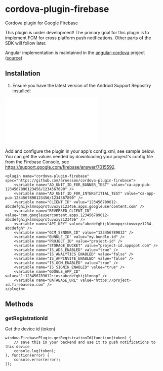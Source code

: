 # cordova-plugin-firebase
Cordova plugin for Google Firebase

This plugin is under development! The primary goal for this plugin is to implement FCM for cross platform push notifications. Other parts of the SDK will follow later.

Angular implementation is maintained in the [angular-cordova](https://github.com/arnesson/angular-cordova) project ([source](https://github.com/arnesson/angular-cordova/blob/master/src/plugins/3rdparty/firebase.js))

## Installation

1. Ensure you have the latest version of the Android Support Repositry installed:

![image tag](images/android_support_library.md)


Add and configure the plugin in your app's config.xml, see sample below. You can get the values needed by downloading your project's config file from the Firebase Console, see https://support.google.com/firebase/answer/7015592.
```
<plugin name="cordova-plugin-firebase" spec="https://github.com/arnesson/cordova-plugin-firebase">
    <variable name="AD_UNIT_ID_FOR_BANNER_TEST" value="ca-app-pub-1234567890123456/1234567890" />
    <variable name="AD_UNIT_ID_FOR_INTERSTITIAL_TEST" value="ca-app-pub-1234567890123456/1234567890" />
    <variable name="CLIENT_ID" value="123456789012-abcdefghijklmnopqrstuvwxyz123456.apps.googleusercontent.com" />
    <variable name="REVERSED_CLIENT_ID" value="com.googleusercontent.apps.123456789012-abcdefghijklmnopqrstuvwxyz123456" />
    <variable name="API_KEY" value="abcdefghijklmnopqrstuvwxyz1234-abcdefgh" />
    <variable name="GCM_SENDER_ID" value="123456789012" />
    <variable name="BUNDLE_ID" value="my.bundle.id" />
    <variable name="PROJECT_ID" value="project-id" />
    <variable name="STORAGE_BUCKET" value="project-id.appspot.com" />
    <variable name="IS_ADS_ENABLED" value="true" />
    <variable name="IS_ANALYTICS_ENABLED" value="false" />
    <variable name="IS_APPINVITE_ENABLED" value="false" />
    <variable name="IS_GCM_ENABLED" value="true" />
    <variable name="IS_SIGNIN_ENABLED" value="true" />
    <variable name="GOOGLE_APP_ID" value="1:123456789012:ios:abcdefghijklmnop" />
    <variable name="DATABASE_URL" value="https://project-id.firebaseio.com" />
</plugin>
```

## Methods

### getRegistrationId

Get the device id (token)
```
window.FirebasePlugin.getRegistrationId(function(token) {
    // save this in your backend and use it to push notifications to this device
    console.log(token);
}, function(error) {
    console.error(error);
});
```
